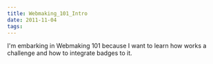 ```yaml
---
title: Webmaking_101_Intro
date: 2011-11-04
tags:
---
```

I'm embarking in Webmaking 101 because I want to learn how works a challenge and how to integrate badges to it.  
